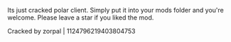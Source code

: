 Its just cracked polar client. Simply put it into your mods folder and you're welcome. Please leave a star if you liked the mod. 

Cracked by zorpal | 1124796219403804753
